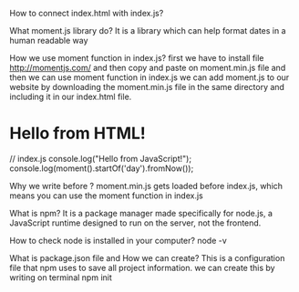  How to connect index.html with index.js?
 <script src="index.js"></script>


 What moment.js library do?
 It is a library which can help format dates in a human readable way


 How we use moment function in index.js?
 first we have to install file http://momentjs.com/ and then copy and paste on moment.min.js file and then we can use moment function in index.js
 we can add moment.js to our website by downloading the moment.min.js file in the same directory and including it in our index.html file.
<!-- index.html -->
<!DOCTYPE html>
<html lang="en">
<head>
  <meta charset="UTF-8">
  <title>Example</title>
  <link rel="stylesheet" href="index.css">
  <script src="moment.min.js"></script>
  <script src="index.js"></script>
</head>
<body>
  <h1>Hello from HTML!</h1>
</body>
</html>
 
// index.js
  console.log("Hello from JavaScript!");
  console.log(moment().startOf('day').fromNow());



Why we write <script src="moment.min.js"></script> before <script src="index.js"></script>?
moment.min.js gets loaded before index.js, which means you can use the moment function in index.js 


What is npm?
It is a package manager made specifically for node.js, a JavaScript runtime designed to run on the server, not the frontend. 


How to check node is installed in your computer?
node -v


What is package.json file and How we can create?
This is a configuration file that npm uses to save all project information. 
we can create this by writing on terminal npm init
